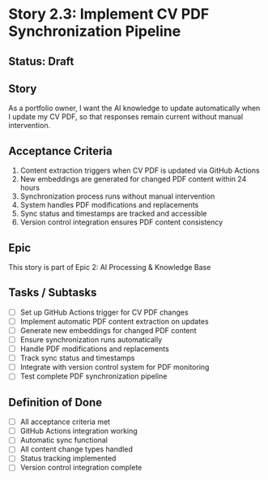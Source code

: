 # Story 2.3: Implement CV PDF Synchronization Pipeline

## Status: Draft

## Story

As a portfolio owner,
I want the AI knowledge to update automatically when I update my CV PDF,
so that responses remain current without manual intervention.

## Acceptance Criteria

1. Content extraction triggers when CV PDF is updated via GitHub Actions
2. New embeddings are generated for changed PDF content within 24 hours
3. Synchronization process runs without manual intervention
4. System handles PDF modifications and replacements
5. Sync status and timestamps are tracked and accessible
6. Version control integration ensures PDF content consistency

## Epic

This story is part of Epic 2: AI Processing & Knowledge Base

## Tasks / Subtasks

- [ ] Set up GitHub Actions trigger for CV PDF changes
- [ ] Implement automatic PDF content extraction on updates
- [ ] Generate new embeddings for changed PDF content
- [ ] Ensure synchronization runs automatically
- [ ] Handle PDF modifications and replacements
- [ ] Track sync status and timestamps
- [ ] Integrate with version control system for PDF monitoring
- [ ] Test complete PDF synchronization pipeline

## Definition of Done

- [ ] All acceptance criteria met
- [ ] GitHub Actions integration working
- [ ] Automatic sync functional
- [ ] All content change types handled
- [ ] Status tracking implemented
- [ ] Version control integration complete
